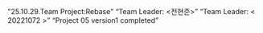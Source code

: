 "25.10.29.Team Project:Rebase"
“Team Leader: <전현준>”
“Team Leader: < 20221072 >”
“Project 05 version1 completed”